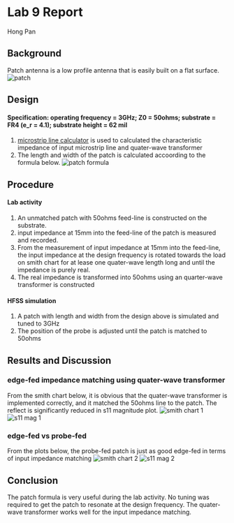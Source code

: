 # Lab 9 Report
Hong Pan

## Background
Patch antenna is a low profile antenna that is easily built on a flat surface.  
![patch](https://github.com/CourseReps/ECEN452-Spring2016/blob/master/Students/hongpan0507/Lab9/plotting/patch.png)

## Design
#### Specification: operating frequency = 3GHz; Z0 = 50ohms; substrate = FR4 (e_r = 4.1); substrate height = 62 mil
1. [microstrip line calculator](http://www1.sphere.ne.jp/i-lab/ilab/tool/ms_line_e.htm) is used to calculated the characteristic impedance of input microstrip line and quater-wave transformer
2. The length and width of the patch is calculated accoording to the formula below.
![patch formula](https://github.com/CourseReps/ECEN452-Spring2016/blob/master/Students/hongpan0507/Lab9/plotting/patch_formula.png)

## Procedure
#### Lab activity
1. An unmatched patch with 50ohms feed-line is constructed on the substrate.
2. input impedance at 15mm into the feed-line of the patch is measured and recorded.
3. From the measurement of input impedance at 15mm into the feed-line, the input impedance at the design frequency is rotated towards the load on smith chart for at lease one quater-wave length long and until the impedance is purely real.
4. The real impedance is transformed into 50ohms using an quarter-wave transformer is constructed

#### HFSS simulation
1. A patch with length and width from the design above is simulated and tuned to 3GHz
2. The position of the probe is adjusted until the patch is matched to 50ohms

## Results and Discussion
### edge-fed impedance matching using quater-wave transformer
From the smith chart below, it is obvious that the quater-wave transformer is implemented correctly, and it matched the 50ohms line to the patch. The reflect is significantly reduced in s11 magnitude plot.
![smith chart 1](https://github.com/CourseReps/ECEN452-Spring2016/blob/master/Students/hongpan0507/Lab9/plotting/smith_chart1.png)
![s11 mag 1](https://github.com/CourseReps/ECEN452-Spring2016/blob/master/Students/hongpan0507/Lab9/plotting/s11_mag1.png)

### edge-fed vs probe-fed
From the plots below, the probe-fed patch is just as good edge-fed in terms of input impedance matching
![smith chart 2](https://github.com/CourseReps/ECEN452-Spring2016/blob/master/Students/hongpan0507/Lab9/plotting/smith_chart2.png)
![s11 mag 2](https://github.com/CourseReps/ECEN452-Spring2016/blob/master/Students/hongpan0507/Lab9/plotting/s11_mag2.png)

## Conclusion
The patch formula is very useful during the lab activity. No tuning was required to get the patch to resonate at the design frequency. The quater-wave transformer works well for the input impedance matching. 
